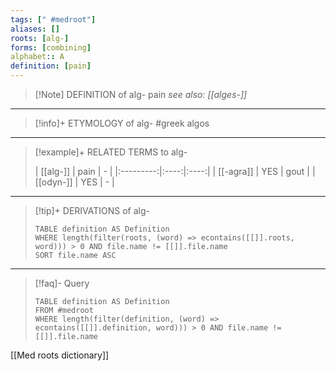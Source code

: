 ```yaml
---
tags: [" #medroot"]
aliases: []
roots: [alg-]
forms: [combining]
alphabet:: A
definition: [pain]
---
```

>[!Note] DEFINITION of alg-
>pain 
>*see also: [[alges-]]*
_____
>[!info]+ ETYMOLOGY of alg-
>#greek algos
_____
>[!example]+ RELATED TERMS to alg-
>
>| [[alg-]]  | pain |  -   |
|:---------:|:----:|:----:|
| [[-agra]] | YES  | gout |
| [[odyn-]] | YES  |  -   |
_____
>[!tip]+ DERIVATIONS of alg-
>```dataview
>TABLE definition AS Definition 
>WHERE length(filter(roots, (word) => econtains([[]].roots, word))) > 0 AND file.name != [[]].file.name
>SORT file.name ASC
>```
_____
>[!faq]- Query
>
>```dataview
>TABLE definition AS Definition
>FROM #medroot
>WHERE length(filter(definition, (word) => econtains([[]].definition, word))) > 0 AND file.name != [[]].file.name
>```

[[Med roots dictionary]]